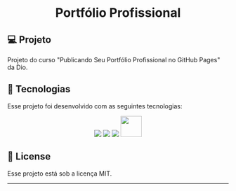 <h1 align="center">
  Portfólio Profissional
</h1>
<p align="center">

</p>

## 💻 Projeto

Projeto do curso "Publicando Seu Portfólio Profissional no GitHub Pages" da Dio.

## 🚀 Tecnologias

Esse projeto foi desenvolvido com as seguintes tecnologias:

<p align="center">
<img src="https://img.shields.io/badge/html5-%23E34F26.svg?style=for-the-badge&logo=html5&logoColor=white">
<img src="https://img.shields.io/badge/css3-%231572B6.svg?style=for-the-badge&logo=css3&logoColor=white">
<img src="https://img.shields.io/badge/javascript-%23323330.svg?style=for-the-badge&logo=javascript&logoColor=%23F7DF1E">
<a href="https://brunodorea.github.io/dio-copa-2022-api/api.json"><img src="https://e7.pngegg.com/pngimages/50/606/png-clipart-computer-icons-scalable-graphics-api-icon-text-logo.png" width="48px"></a>
</p>

## 📝 License

Esse projeto está sob a licença MIT.

---
